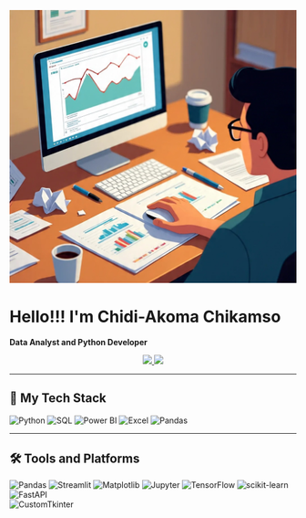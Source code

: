 <!-- Banner / Illustration -->
<p align="center">
  <img src="https://raw.githubusercontent.com/ChikamsoChidi/ChikamsoChidi/main/assets/coding-illustration.jpg" 
       alt="coding illustration" width="600"/>
</p>

# Hello!!! I'm Chidi-Akoma Chikamso 

**Data Analyst and Python Developer**  

<p align="center">
  <a href="www.linkedin.com/in/chikamso-chidi-akoma-98b81a233">
    <img src="https://img.shields.io/badge/LinkedIn-blue?logo=linkedin&logoColor=white" />
  </a>
  <a href="chikamsochidiakoma@gmail.com">
    <img src="https://img.shields.io/badge/Email-black?logo=gmail&logoColor=red" />
  </a>
</p>

---

## 🚀 My Tech Stack  
![Python](https://img.shields.io/badge/Python-3776AB?logo=python&logoColor=white)
![SQL](https://img.shields.io/badge/SQL-4479A1?logo=postgresql&logoColor=white)
![Power BI](https://img.shields.io/badge/PowerBI-F2C811?logo=powerbi&logoColor=black)
![Excel](https://img.shields.io/badge/Excel-217346?logo=microsoft-excel&logoColor=white)
![Pandas](https://img.shields.io/badge/Pandas-150458?logo=pandas&logoColor=white)


---

## 🛠 Tools and Platforms  
![Pandas](https://img.shields.io/badge/pandas-150458?logo=pandas&logoColor=white)
![Streamlit](https://img.shields.io/badge/Streamlit-FF4B4B?logo=streamlit&logoColor=white)
![Matplotlib](https://img.shields.io/badge/Matplotlib-11557c?logo=plotly&logoColor=white)
![Jupyter](https://img.shields.io/badge/Jupyter-F37626?logo=jupyter&logoColor=white)
![TensorFlow](https://img.shields.io/badge/TensorFlow-FF6F00?logo=tensorflow&logoColor=white)
![scikit-learn](https://img.shields.io/badge/scikit--learn-F7931E?logo=scikitlearn&logoColor=white)
![FastAPI](https://img.shields.io/badge/FastAPI-009688?logo=fastapi&logoColor=white)  
![CustomTkinter](https://img.shields.io/badge/CustomTkinter-3776AB?logo=python&logoColor=white)  
